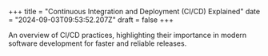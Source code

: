 +++
title = "Continuous Integration and Deployment (CI/CD) Explained"
date = "2024-09-03T09:53:52.207Z"
draft = false
+++

  An overview of CI/CD practices, highlighting their importance in modern software development for faster and reliable releases.
        
